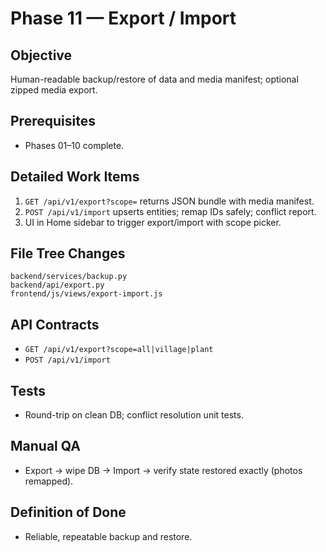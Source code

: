 # Phase 11 — Export / Import
## Objective
Human-readable backup/restore of data and media manifest; optional zipped media export.

## Prerequisites
- Phases 01–10 complete.

## Detailed Work Items
1. `GET /api/v1/export?scope=` returns JSON bundle with media manifest.
2. `POST /api/v1/import` upserts entities; remap IDs safely; conflict report.
3. UI in Home sidebar to trigger export/import with scope picker.

## File Tree Changes
```
backend/services/backup.py
backend/api/export.py
frontend/js/views/export-import.js
```

## API Contracts
- `GET /api/v1/export?scope=all|village|plant`
- `POST /api/v1/import`

## Tests
- Round-trip on clean DB; conflict resolution unit tests.

## Manual QA
- Export -> wipe DB -> Import -> verify state restored exactly (photos remapped).

## Definition of Done
- Reliable, repeatable backup and restore.
